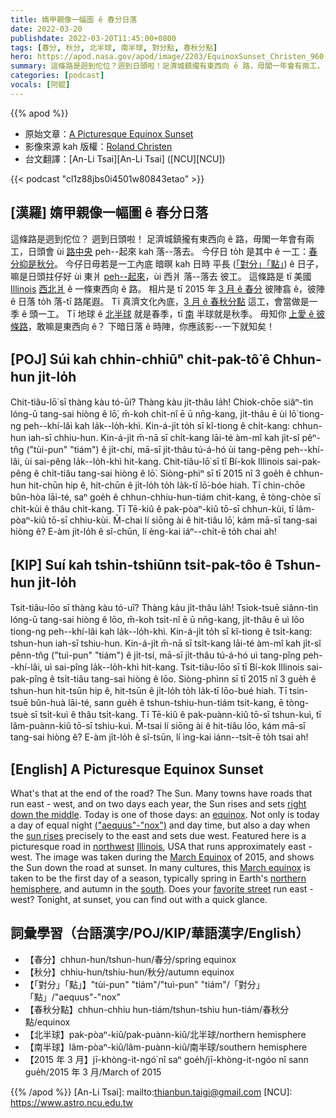 ```yaml
---
title: 媠甲親像一幅圖 ê 春分日落
date: 2022-03-20
publishdate: 2022-03-20T11:45:00+0800
tags: [春分, 秋分, 北半球, 南半球, 對分點, 春秋分點]
hero: https://apod.nasa.gov/apod/image/2203/EquinoxSunset_Christen_960.jpg
summary: 這條路是迵到佗位？迵到日頭啦！足濟城鎮攏有東西向 ê 路，毋閣一年會有兩工，日頭會 ùi 路中央 peh--起來 kah 落落去。
categories: [podcast]
vocals: [阿錕]
---
```


{{% apod %}}

- 原始文章：[A Picturesque Equinox Sunset](https://apod.nasa.gov/apod/ap220320.html)
- 影像來源 kah 版權：[Roland Christen](mailto:Roland@astro-physics.com)
- 台文翻譯：[An-Li Tsai][An-Li Tsai] ([NCU][NCU])

{{< podcast "cl1z88jbs0i4501w80843etao" >}}

## [漢羅] 媠甲親像一幅圖 ê 春分日落
這條路是迵到佗位？
迵到日頭啦！
足濟城鎮攏有東西向 ê 路，毋閣一年會有兩工，日頭會 ùi [路中央][right down the middle] peh--起來 kah 落--落去。
今仔日 to̍h 是其中 ê 一工：[春分抑是秋分][equinox e]。
今仔日毋若是一工內底 暗暝 kah 日時 平長 ([「對分」「點」][("aequus"-"nox")]) ê 日子，嘛是日頭拄仔好 ùi 東爿 [peh--起來][sun rises]，ùi 西爿 落--落去 彼工。
這條路是 tī 美國 [Illinois][Illinois] [西北爿][northwest] ê 一條東西向 ê 路。
相片是 tī 2015 年 [3 月 ê 春分][March Equinox] 彼陣翕 ê，彼陣 ê 日落 to̍h 落-tī 路尾遐。
Tī 真濟文化內底，[3 月 ê 春秋分點][March equinox] 這工，會當做是一季 ê 頭一工。
Tī 地球 ê [北半球][northern hemisphere] 就是春季，tī [南][south] 半球就是秋季。
毋知你 [上愛 ê 彼條路][favorite street]，敢嘛是東西向 ê？
下暗日落 ê 時陣，你應該影--一下就知矣！

## [POJ] Súi kah chhin-chhiūⁿ chi̍t-pak-tô͘ ê Chhun-hun ji̍t-lo̍h
Chit-tiâu-lō͘ sī thàng kàu tó-ūi?
Thàng kàu ji̍t-thâu la̍h!
Chiok-chōe siâⁿ-tìn lóng-ū tang-sai hiòng ê lō͘, m̄-koh chi̍t-nî ē ū nn̄g-kang, ji̍t-thâu ē ùi lō͘ tiong-ng peh--khí-lâi kah la̍k--lo̍h-khì.
Kin-á-ji̍t to̍h sī kî-tiong ê chi̍t-kang: chhun-hun iah-sī chhiu-hun.
Kin-á-ji̍t m̄-nā sī chi̍t-kang lāi-té àm-mî kah ji̍t-sî pêⁿ-tn̂g ("tùi-pun" "tiám") ê ji̍t-chí, mā-sī ji̍t-thâu tú-á-hó ùi tang-pêng peh--khí-lâi, ùi sai-pêng la̍k--lo̍h-khì hit-kang.
Chit-tiâu-lō͘ sī tī Bí-kok Illinois sai-pak-pêng ê chi̍t-tiâu tang-sai hiòng ê lō͘.
Siòng-phìⁿ sī tī 2015 nî 3 goe̍h ê chhun-hun hit-chūn hip ê, hit-chūn ê ji̍t-lo̍h to̍h la̍k-tī lō͘-bóe hiah.
Tī chin-chōe bûn-hòa lāi-té, saⁿ goe̍h ê chhun-chhiu-hun-tiám chit-kang, ē tòng-chòe sī chi̍t-kùi ê thâu chi̍t-kang.
Tī Tē-kiû ê pak-pòaⁿ-kiû tō-sī chhun-kùi, tī lâm-pòaⁿ-kiû tō-sī chhiu-kùi.
M̄-chai lí siōng ài ê hit-tiâu lō͘, kám mā-sī tang-sai hiòng ê?
E-àm ji̍t-lo̍h ê sî-chūn, lí èng-kai iáⁿ--chi̍t-ē to̍h chai ah!

## [KIP] Suí kah tshin-tshiūnn tsi̍t-pak-tôo ê Tshun-hun ji̍t-lo̍h
Tsit-tiâu-lōo sī thàng kàu tó-uī?
Thàng kàu ji̍t-thâu la̍h!
Tsiok-tsuē siânn-tìn lóng-ū tang-sai hiòng ê lōo, m̄-koh tsi̍t-nî ē ū nn̄g-kang, ji̍t-thâu ē uì lōo tiong-ng peh--khí-lâi kah la̍k--lo̍h-khì.
Kin-á-ji̍t to̍h sī kî-tiong ê tsi̍t-kang: tshun-hun iah-sī tshiu-hun.
Kin-á-ji̍t m̄-nā sī tsi̍t-kang lāi-té àm-mî kah ji̍t-sî pênn-tn̂g ("tuì-pun" "tiám") ê ji̍t-tsí, mā-sī ji̍t-thâu tú-á-hó uì tang-pîng peh--khí-lâi, uì sai-pîng la̍k--lo̍h-khì hit-kang.
Tsit-tiâu-lōo sī tī Bí-kok Illinois sai-pak-pîng ê tsi̍t-tiâu tang-sai hiòng ê lōo.
Siòng-phìnn sī tī 2015 nî 3 gue̍h ê tshun-hun hit-tsūn hip ê, hit-tsūn ê ji̍t-lo̍h to̍h la̍k-tī lōo-bué hiah.
Tī tsin-tsuē bûn-huà lāi-té, sann gue̍h ê tshun-tshiu-hun-tiám tsit-kang, ē tòng-tsuè sī tsi̍t-kuì ê thâu tsi̍t-kang.
Tī Tē-kiû ê pak-puànn-kiû tō-sī tshun-kuì, tī lâm-puànn-kiû tō-sī tshiu-kuì.
M̄-tsai lí siōng ài ê hit-tiâu lōo, kám mā-sī tang-sai hiòng ê?
E-àm ji̍t-lo̍h ê sî-tsūn, lí ìng-kai iánn--tsi̍t-ē to̍h tsai ah!

## [English] A Picturesque Equinox Sunset
What's that at the end of the road?
The Sun.
Many towns have roads that run east - west, and on two days each year, the Sun rises and sets [right down the middle][right down the middle].
Today is one of those days: an [equinox][equinox e].
Not only is today a day of equal night [("aequus"-"nox")][("aequus"-"nox")] and day time, but also a day when the [sun rises][sun rises] precisely to the east and sets due west.
Featured here is a picturesque road in [northwest][northwest] [Illinois][Illinois], USA that runs approximately east -west.
The image was taken during the [March Equinox][March Equinox] of 2015, and shows the Sun down the road at sunset.
In many cultures, this [March equinox][March equinox] is taken to be the first day of a season, typically spring in Earth's [northern hemisphere][northern hemisphere], and autumn in the [south][south].
Does your [favorite street][favorite street] run east - west?
Tonight, at sunset, you can find out with a quick glance.

## 詞彙學習（台語漢字/POJ/KIP/華語漢字/English）
- 【春分】chhun-hun/tshun-hun/春分/spring equinox
- 【秋分】chhiu-hun/tshiu-hun/秋分/autumn equinox
- 【「對分」「點」】"tùi-pun" "tiám"/"tuì-pun" "tiám"/「對分」「點」/"aequus"-"nox"
- 【春秋分點】chhun-chhiu hun-tiám/tshun-tshiu hun-tiám/春秋分點/equinox
- 【北半球】pak-pòaⁿ-kiû/pak-puànn-kiû/北半球/northern hemisphere
- 【南半球】lâm-pòaⁿ-kiû/lâm-puànn-kiû/南半球/southern hemisphere
- 【2015 年 3 月】jī-khòng-it-ngó͘ nî saⁿ goe̍h/jī-khòng-it-ngóo nî sann gue̍h/2015 年 3 月/March of 2015


{{% /apod %}}
[An-Li Tsai]: mailto:thianbun.taigi@gmail.com
[NCU]: https://www.astro.ncu.edu.tw

[copyright]: https://apod.nasa.gov/apod/fap/lib/about_apod.html#srapply

[right down the middle]:https://apod.nasa.gov/apod/ap100321.html
[equinox e]:https://apod.nasa.gov/apod/ap210922.html
[equinox t]:https://apod.tw/daily/20210922/
[("aequus"-"nox")]:https://en.wiktionary.org/wiki/equinox
[sun rises]:http://earthsky.org/astronomy-essentials/everything-you-need-to-know-vernal-or-spring-equinox
[northwest]:https://en.wikipedia.org/wiki/Rockton,_Illinois
[Illinois]:https://en.wikipedia.org/wiki/Illinois
[March Equinox]:https://nightsky.jpl.nasa.gov/news-display.cfm?News_ID=496
[March equinox]:https://en.wikipedia.org/wiki/March_equinox
[northern hemisphere]:https://en.wikipedia.org/wiki/Northern_Hemisphere
[south]:https://apod.nasa.gov/apod/ap951222.html
[favorite street]:https://i.pinimg.com/originals/02/c2/09/02c20915a2e492de284d537ec0a4825e.jpg

